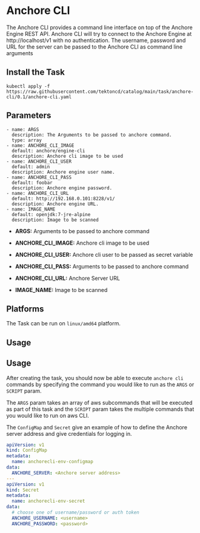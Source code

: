# Anchore CLI

The Anchore CLI provides a command line interface on top of the Anchore Engine REST API.
Anchore CLI will try to connect to the Anchore Engine at http://localhost/v1 with no authentication. The username, password and URL for the server can be passed to the Anchore CLI as command line arguments

## Install the Task

```
kubectl apply -f https://raw.githubusercontent.com/tektoncd/catalog/main/task/anchore-cli/0.1/anchore-cli.yaml
```

## Parameters

    - name: ARGS
      description: The Arguments to be passed to anchore command.
      type: array
    - name: ANCHORE_CLI_IMAGE
      default: anchore/engine-cli
      description: Anchore cli image to be used
    - name: ANCHORE_CLI_USER
      default: admin
      description: Anchore engine user name.      
    - name: ANCHORE_CLI_PASS
      default: foobar
      description: Anchore engine password.      
    - name: ANCHORE_CLI_URL
      default: http://192.168.0.101:8228/v1/
      description: Anchore engine URL.      
    - name: IMAGE_NAME
      default: openjdk:7-jre-alpine
      description: Image to be scanned


* **ARGS:** Arguments to be passed to anchore command

* **ANCHORE_CLI_IMAGE:** Anchore cli image to be used 

* **ANCHORE_CLI_USER:** Anchore cli user to be passed as secret variable

* **ANCHORE_CLI_PASS:** Arguments to be passed to anchore command

* **ANCHORE_CLI_URL:** Anchore Server URL

* **IMAGE_NAME:** Image to be scanned

## Platforms

The Task can be run on `linux/amd64` platform.

## Usage

## Usage

After creating the task, you should now be able to execute `anchore cli` commands by
specifying the command you would like to run as the `ARGS` or `SCRIPT` param.

The `ARGS` param takes an array of aws subcommands that will be executed as
part of this task and the `SCRIPT` param takes the multiple commands that you would like to run on aws CLI.


The `ConfigMap` and `Secret` give an example of how to define the Anchore server address and give credentials for logging in.

```YAML
apiVersion: v1
kind: ConfigMap
metadata:
  name: anchorecli-env-configmap
data:
  ANCHORE_SERVER: <Anchore server address>
---
apiVersion: v1
kind: Secret
metadata:
  name: anchorecli-env-secret
data:
  # choose one of username/password or auth token
  ANCHORE_USERNAME: <username>
  ANCHORE_PASSWORD: <password>


